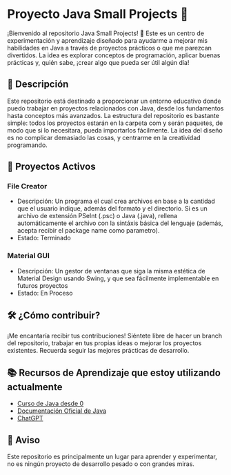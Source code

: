 # Proyecto Java Small Projects 🚀

¡Bienvenido al repositorio Java Small Projects! 🌟 Este es un centro de experimentación y aprendizaje diseñado para ayudarme a mejorar mis habilidades en Java a través de proyectos prácticos o que me parezcan divertidos. La idea es explorar conceptos de programación, aplicar buenas prácticas y, quién sabe, ¡crear algo que pueda ser útil algún día!

## 📘 Descripción
Este repositorio está destinado a proporcionar un entorno educativo donde puedo trabajar en proyectos relacionados con Java, desde los fundamentos hasta conceptos más avanzados. La estructura del repositorio es bastante simple: todos los proyectos estarán en la carpeta com y serán paquetes, de modo que si lo necesitara, pueda importarlos fácilmente. La idea del diseño es no complicar demasiado las cosas, y centrarme en la creatividad programando.

## 🚀 Proyectos Activos
### **File Creator**
  - Descripción: Un programa el cual crea archivos en base a la cantidad que el usuario indique, además del formato y el directorio. Si es un archivo de extensión PSeInt (.psc) o Java (.java), rellena automáticamente el archivo con la sintáxis básica del lenguaje (además, acepta recibir el package name como parametro).
  - Estado: Terminado

### **Material GUI**
  - Descripción: Un gestor de ventanas que siga la misma estética de Material Design usando Swing, y que sea fácilmente implementable en futuros proyectos
  - Estado: En Proceso

## 🛠️ ¿Cómo contribuir?
¡Me encantaría recibir tus contribuciones! Siéntete libre de hacer un branch del repositorio, trabajar en tus propias ideas o mejorar los proyectos existentes. Recuerda seguir las mejores prácticas de desarrollo.

## 📚 Recursos de Aprendizaje que estoy utilizando actualmente
- [Curso de Java desde 0](https://www.youtube.com/playlist?list=PLU8oAlHdN5BktAXdEVCLUYzvDyqRQJ2lk)
- [Documentación Oficial de Java](https://docs.oracle.com/en/java/)
- [ChatGPT](https://chat.openai.com/)

## 📌 Aviso
Este repositorio es principalmente un lugar para aprender y experimentar, no es ningún proyecto de desarrollo pesado o con grandes miras.
